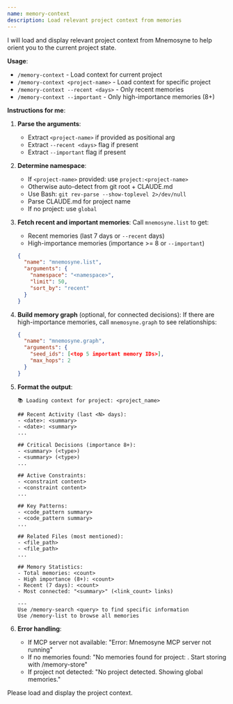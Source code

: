 ```yaml
---
name: memory-context
description: Load relevant project context from memories
---
```


I will load and display relevant project context from Mnemosyne to help orient you to the current project state.

**Usage**:
- `/memory-context` - Load context for current project
- `/memory-context <project-name>` - Load context for specific project
- `/memory-context --recent <days>` - Only recent memories
- `/memory-context --important` - Only high-importance memories (8+)

**Instructions for me**:

1. **Parse the arguments**:
   - Extract `<project-name>` if provided as positional arg
   - Extract `--recent <days>` flag if present
   - Extract `--important` flag if present

2. **Determine namespace**:
   - If `<project-name>` provided: use `project:<project-name>`
   - Otherwise auto-detect from git root + CLAUDE.md
   - Use Bash: `git rev-parse --show-toplevel 2>/dev/null`
   - Parse CLAUDE.md for project name
   - If no project: use `global`

3. **Fetch recent and important memories**:
   Call `mnemosyne.list` to get:
   - Recent memories (last 7 days or `--recent` days)
   - High-importance memories (importance >= 8 or `--important`)

   ```json
   {
     "name": "mnemosyne.list",
     "arguments": {
       "namespace": "<namespace>",
       "limit": 50,
       "sort_by": "recent"
     }
   }
   ```

4. **Build memory graph** (optional, for connected decisions):
   If there are high-importance memories, call `mnemosyne.graph` to see relationships:
   ```json
   {
     "name": "mnemosyne.graph",
     "arguments": {
       "seed_ids": [<top 5 important memory IDs>],
       "max_hops": 2
     }
   }
   ```

5. **Format the output**:
   ```
   📚 Loading context for project: <project_name>

   ## Recent Activity (last <N> days):
   - <date>: <summary>
   - <date>: <summary>
   ...

   ## Critical Decisions (importance 8+):
   - <summary> (<type>)
   - <summary> (<type>)
   ...

   ## Active Constraints:
   - <constraint content>
   - <constraint content>
   ...

   ## Key Patterns:
   - <code_pattern summary>
   - <code_pattern summary>
   ...

   ## Related Files (most mentioned):
   - <file_path>
   - <file_path>
   ...

   ## Memory Statistics:
   - Total memories: <count>
   - High importance (8+): <count>
   - Recent (7 days): <count>
   - Most connected: "<summary>" (<link_count> links)

   ---
   Use /memory-search <query> to find specific information
   Use /memory-list to browse all memories
   ```

6. **Error handling**:
   - If MCP server not available: "Error: Mnemosyne MCP server not running"
   - If no memories found: "No memories found for project: <project>. Start storing with /memory-store"
   - If project not detected: "No project detected. Showing global memories."

Please load and display the project context.
